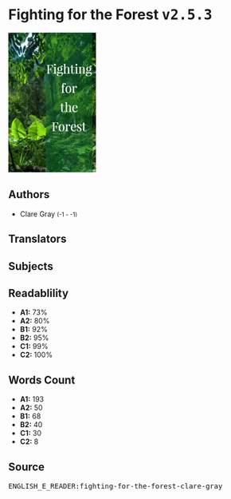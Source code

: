 # Fighting for the Forest <kbd>v2.5.3</kbd>

![](./cover.medium.jpg "")

## Authors


 - Clare Gray <small>(-1 - -1)</small>

## Translators



## Subjects



## Readablility


 - **A1:** 73%
 - **A2:** 80%
 - **B1:** 92%
 - **B2:** 95%
 - **C1:** 99%
 - **C2:** 100%

## Words Count


 - **A1:** 193
 - **A2:** 50
 - **B1:** 68
 - **B2:** 40
 - **C1:** 30
 - **C2:** 8

## Source


<kbd>ENGLISH_E_READER:fighting-for-the-forest-clare-gray</kbd>
